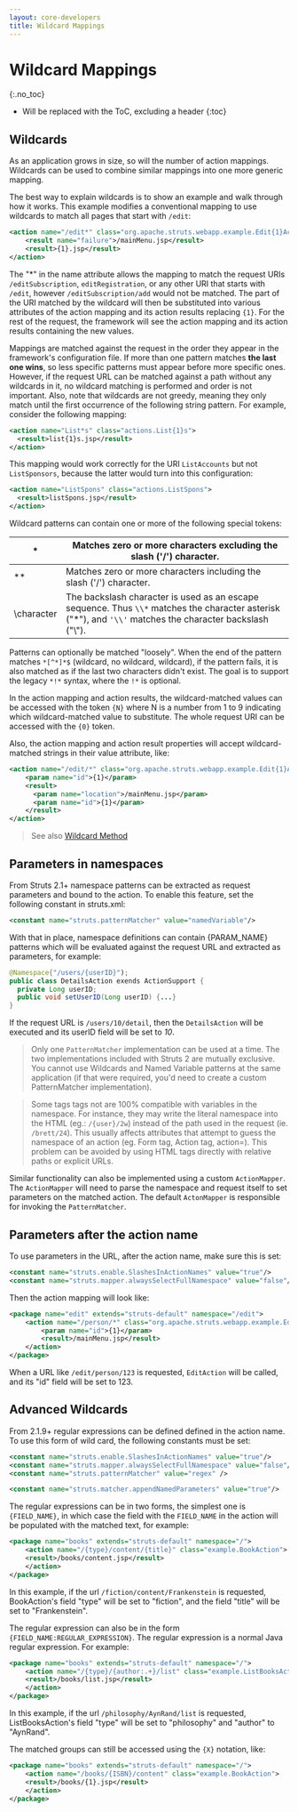 ```yaml
---
layout: core-developers
title: Wildcard Mappings
---
```


# Wildcard Mappings
{:.no_toc}

* Will be replaced with the ToC, excluding a header
{:toc}

## Wildcards

As an application grows in size, so will the number of action mappings. Wildcards can be used to combine similar 
mappings into one more generic mapping.

The best way to explain wildcards is to show an example and walk through how it works. This example modifies 
a conventional mapping to use wildcards to match all pages that start with `/edit`:

```xml
<action name="/edit*" class="org.apache.struts.webapp.example.Edit{1}Action">
    <result name="failure">/mainMenu.jsp</result>
    <result>{1}.jsp</result>
</action>
```

The "*" in the name attribute allows the mapping to match the request URIs `/editSubscription`, `editRegistration`, 
or any other URI that starts with `/edit`, however `/editSubscription/add` would not be matched. The part of the URI 
matched by the wildcard will then be substituted into various attributes of the action mapping and its action results 
replacing `{1}`. For the rest of the request, the framework will see the action mapping and its action results containing 
the new values.

Mappings are matched against the request in the order they appear in the framework's configuration file. If more than 
one pattern matches **the last one wins**, so less specific patterns must appear before more specific ones. However, 
if the request URL can be matched against a path without any wildcards in it, no wildcard matching is performed 
and order is not important. Also, note that wildcards are not greedy, meaning they only match until the first 
occurrence of the following string pattern.  For example, consider the following mapping:

```xml
<action name="List*s" class="actions.List{1}s">
  <result>list{1}s.jsp</result>
</action>
```

This mapping would work correctly for the URI `ListAccounts` but not `ListSponsors`, because the latter would turn into 
this configuration:

```xml
<action name="ListSpons" class="actions.ListSpons">
  <result>listSpons.jsp</result>
</action>
```

Wildcard patterns can contain one or more of the following special tokens:

|*|Matches zero or more characters excluding the slash ('/') character.|
|-|--------------------------------------------------------------------|
|**|Matches zero or more characters including the slash ('/') character.|
|\\character|The backslash character is used as an escape sequence. Thus `\\*` matches the character asterisk ("*"), and `'\\'` matches the character backslash ("\\").|

Patterns can optionally be matched "loosely". When the end of the pattern matches `*[^*]*$` (wildcard, no wildcard, 
wildcard), if the pattern fails, it is also matched as if the last two characters didn't exist. The goal is to support 
the legacy `*!*` syntax, where the `!*` is optional.

In the action mapping and action results, the wildcard-matched values can be accessed with the token `{N}` where N is 
a number from 1 to 9 indicating which wildcard-matched value to substitute. The whole request URI can be accessed with 
the `{0}` token.

Also, the action mapping and action result properties will accept wildcard-matched strings in their value attribute, like:

```xml
<action name="/edit/*" class="org.apache.struts.webapp.example.Edit{1}Action">
    <param name="id">{1}</param>
    <result>
      <param name="location">/mainMenu.jsp</param>
      <param name="id">{1}</param> 
    </result>
</action>
```

> See also [Wildcard Method](../getting-started/wildcard-method-selection.html)

## Parameters in namespaces

From Struts 2.1+ namespace patterns can be extracted as request parameters and bound to the action. To enable this 
feature, set the following constant in struts.xml:

```xml
<constant name="struts.patternMatcher" value="namedVariable"/>
```

With that in place, namespace definitions can contain {PARAM_NAME} patterns which will be evaluated against the request 
URL and extracted as parameters, for example:

```java
@Namespace{"/users/{userID}");
public class DetailsAction exends ActionSupport {
  private Long userID;
  public void setUserID(Long userID) {...}
}
```

If the request URL is `/users/10/detail`, then the `DetailsAction` will be executed and its userID field will be set 
to _10_. 

> Only one `PatternMatcher` implementation can be used at a time.  The two implementations included with Struts 2 are 
> mutually exclusive.  You cannot use Wildcards and Named Variable patterns at the same application (if that were required, 
> you'd need to create a custom PatternMatcher implementation).

> Some tags tags not are 100% compatible with variables in the namespace. For instance, they may write the literal 
> namespace into the HTML (eg.: `/{user}/2w`) instead of the path used in the request (ie. `/brett/24`).  This usually 
> affects attributes that attempt to guess the namespace of an action (eg. Form tag, Action tag, action=). This problem 
> can be avoided by using HTML tags directly with relative paths or explicit URLs.

Similar functionality can also be implemented using a custom `ActionMapper`. The `ActionMapper` will need to parse 
the namespace and request itself to set parameters on the matched action.  The default `ActonMapper` is responsible 
for invoking the `PatternMatcher`.

## Parameters after the action name

To use parameters in the URL, after the action name, make sure this is set:

```xml
<constant name="struts.enable.SlashesInActionNames" value="true"/>
<constant name="struts.mapper.alwaysSelectFullNamespace" value="false"/>
```

Then the action mapping will look like:

```xml
<package name="edit" extends="struts-default" namespace="/edit">
    <action name="/person/*" class="org.apache.struts.webapp.example.EditAction">
        <param name="id">{1}</param>
        <result>/mainMenu.jsp</result>
    </action>   
</package>
```

When a URL like `/edit/person/123` is requested, `EditAction` will be called, and its "id" field will be set to 123. 

## Advanced Wildcards

From 2.1.9+ regular expressions can be defined defined in the action name. To use this form of wild card, the following 
constants must be set:

```xml
<constant name="struts.enable.SlashesInActionNames" value="true"/>
<constant name="struts.mapper.alwaysSelectFullNamespace" value="false"/>
<constant name="struts.patternMatcher" value="regex" />

<constant name="struts.matcher.appendNamedParameters" value="true"/>   <!-- Required from 2.5.25+ -->
```

The regular expressions can be in two forms, the simplest one is `{FIELD_NAME}`, in which case the field with 
the `FIELD_NAME` in the action will be populated with the matched text, for example:

```xml
<package name="books" extends="struts-default" namespace="/">
    <action name="/{type}/content/{title}" class="example.BookAction">
	<result>/books/content.jsp</result>
    </action>
</package>
```

In this example, if the url `/fiction/content/Frankenstein` is requested, BookAction's field "type" will be set to 
"fiction", and the field "title" will be set to "Frankenstein". 

The regular expression can also be in the form `{FIELD_NAME:REGULAR_EXPRESSION}`. The regular expression is a normal 
Java regular expression. For example:

```xml
<package name="books" extends="struts-default" namespace="/">
    <action name="/{type}/{author:.+}/list" class="example.ListBooksAction">
	<result>/books/list.jsp</result>
    </action>
</package>
```

In this example, if the url `/philosophy/AynRand/list` is requested, ListBooksAction's field "type" will be set to 
"philosophy" and "author" to "AynRand". 

The matched groups can still be accessed using the `{X}` notation, like:

```xml
<package name="books" extends="struts-default" namespace="/">
    <action name="/books/{ISBN}/content" class="example.BookAction">
	<result>/books/{1}.jsp</result>
    </action>
</package>
```
